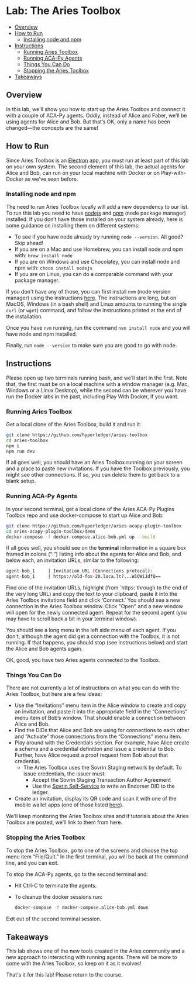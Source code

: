 # Lab: The Aries Toolbox<!-- omit in toc -->

- [Overview](#overview)
- [How to Run](#how-to-run)
  - [Installing node and npm](#installing-node-and-npm)
- [Instructions](#instructions)
  - [Running Aries Toolbox](#running-aries-toolbox)
  - [Running ACA-Py Agents](#running-aca-py-agents)
  - [Things You Can Do](#things-you-can-do)
  - [Stopping the Aries Toolbox](#stopping-the-aries-toolbox)
- [Takeaways](#takeaways)

## Overview

In this lab, we'll show you how to start up the Aries Toolbox and connect it with a couple of ACA-Py agents. Oddly, instead of Alice and Faber, we’ll be using agents for Alice and Bob. But that’s OK, only a name has been changed—the concepts are the same!

## How to Run

Since Aries Toolbox is an [Electron](https://www.electronjs.org/) app, you must run at least part of this lab on your own system. The second element of this lab, the actual agents for Alice and Bob, can run on your local machine with Docker or
on Play-with-Docker as we've seen before.

### Installing node and npm

The need to run Aries Toolbox locally will add a new dependency to our list. To run this lab you need to have [nodejs](https://nodejs.org/) and [npm](https://www.npmjs.com/) (node package manager) installed. If you don’t have those installed on your system already, here is some guidance on installing them on different systems:

- To see if you have node already try running `node --version`. All good? Skip ahead!
- If you are on a Mac and use Homebrew, you can install node and npm with: `brew install node`
- If you are on Windows and use Chocolatey, you can install node and npm with: `choco install nodejs`
- If you are on Linux, you can do a comparable command with your package manager.

If you don't have any of those, you can first install `nvm` (node version manager) using the instructions [here](https://github.com/nvm-sh/nvm/blob/master/README.md#installing-and-updating). The instructions are long, but on MacOS, Windows (in a bash shell)
and Linux amounts to running the single `curl` (or `wget`) command, and follow the instructions printed at the end of the installation.

Once you have `nvm` running, run the command `nvm install node` and you will have node and npm installed.

Finally, run `node --version` to make sure you are good to go with node.

## Instructions

Please open up two terminals running bash, and we’ll start in the first. Note that, the first must be on a local machine with a window manager (e.g. Mac, Windows or a Linux Desktop), while the second can be wherever you have run the Docker labs in the past, including Play With Docker, if you want.

### Running Aries Toolbox

Get a local clone of the Aries Toolbox, build it and run it:

```bash
git clone https://github.com/hyperledger/aries-toolbox
cd aries-toolbox
npm i
npm run dev

```

If all goes well, you should have an Aries Toolbox running on your screen and a place to paste new invitations. If you have
the Toolbox previously, you might see other connections. If so, you can delete them to get back to a blank setup.

### Running ACA-Py Agents

In your second terminal, get a local clone of the Aries ACA-Py Plugins Toolbox repo and use docker-compose to start up Alice and Bob:

```bash
git clone https://github.com/hyperledger/aries-acapy-plugin-toolbox
cd aries-acapy-plugin-toolbox/demo
docker-compose -f docker-compose.alice-bob.yml up --build

```

If all goes well, you should see on the **terminal** information in a square box framed in colons (“:”) listing info about the agents for Alice and Bob, and below each, an invitation URLs, similar to the following:

```bash
agent-bob_1     | Invitation URL (Connections protocol):
agent-bob_1     | https://old-fox-20.loca.lt?...W1QWiJdfQ==
```

Find one of the invitation URLs, highlight (from `https: through to the end of the very long URL) and copy the text to your clipboard, paste it into the Aries Toolbox invitations field and click ‘Connect.’
You should see a new connection in the Aries Toolbox window. Click "Open" and a new window will open for the newly connected agent. Repeat for the second agent (you may have to scroll back a bit in your terminal window).

You should see a long menu in the left side menu of each agent. If you don't, although the agent did get a connection with the Toolbox, it is not running.
If that happens, you should stop (see instructions below) and start the Alice and Bob agents again.

OK, good, you have two Aries agents connected to the Toolbox.

### Things You Can Do

There are not currently a lot of instructions on what you can do with the Aries Toolbox, but here are a few ideas:

- Use the “Invitations” menu item in the Alice window to create and copy an invitation, and paste it into the appropriate field in the “Connections” menu item of Bob’s window. That should enable a connection between Alice and Bob.
- Find the DIDs that Alice and Bob are using for connections to each other and “Activate” those connections from the “Connections” menu item.
- Play around with the Credentials section. For example, have Alice create a schema and a credential definition and issue a credential to Bob. Further, have Alice request a proof request from Bob about that credential.
  - The Aries Toolbox uses the Sovrin Staging network by default. To issue credentials, the issuer must:
    - Accept the Sovrin Staging Transaction Author Agreement
    - Use the [Sovrin Self-Service](https://selfserve.sovrin.org/) to write an Endorser DID to the ledger.
- Create an invitation, display its QR code and scan it with one of the mobile wallet apps (one of those listed [here](https://vonx.io/getwallet)).

We’ll keep monitoring the Aries Toolbox sites and if tutorials about the Aries Toolbox are posted, we’ll link to them from here.

### Stopping the Aries Toolbox

To stop the Aries Toolbox, go to one of the screens and choose the top menu item “File/Quit.” In the first terminal, you will be back at the command line, and you can exit.

To stop the ACA-Py agents, go to the second terminal and:

- Hit Ctrl-C to terminate the agents.
- To cleanup the docker sessions run:

  ``` bash
  docker-compose -f docker-compose.alice-bob.yml down

  ```

Exit out of the second terminal session.

## Takeaways

This lab shows one of the new tools created in the Aries community and a new approach to interacting with running agents. There will be more to come with the Aries Toolbox, so keep on it as it evolves!

That's it for this lab! Please return to the course.
